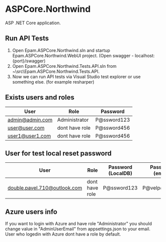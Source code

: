 # ASPCore.Northwind
ASP .NET Core application.

## Run API Tests
1. Open Epam.ASPCore.Northwind.sln and startup Epam.ASPCore.Northwind.WebUI project. (Open swagger - localhost:{port}/swagger)
2. Open Epam.ASPCore.Northwind.Tests.API.sln from ~\src\Epam.ASPCore.Northwind.Tests.API.
3. Now we can run API tests via Visual Studio test explorer or use something else. (for example resharper)

## Exists users and roles
| User  | Role | Password |
| ------------- | ------------- | ------------- |
| admin@admin.com  | Administrator  | P@ssword123  | 
| user@user.com  | dont have role  | P@ssword456  | 
| user1@user1.com  | dont have role  | P@ssword456  |

## User for test local reset password
| User  | Role | Password (LocalDB) | Password (email) |
| ------------- | ------------- | ------------- | ------------- |
| double.pavel.710@outlook.com  | dont have role  | P@ssword123  | P@velp@vel710  |

## Azure users info
If you want to login with Azure and have role "Administrator" you should change value in "AdminUserEmail" from appsettings.json to your email. User who logedin with Azure dont have a role by default.
